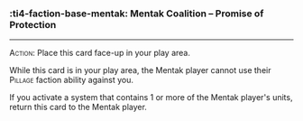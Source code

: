 ### :ti4-faction-base-mentak: __Mentak Coalition – Promise of Protection__

---
<span style="font-variant:small-caps;">Action</span>: Place this card face-up in your play area.

While this card is in your play area, the Mentak player cannot use their <span style="font-variant:small-caps;">Pillage</span> faction ability against you.

If you activate a system that contains 1 or more of the Mentak player's units, return this card to the Mentak player.
